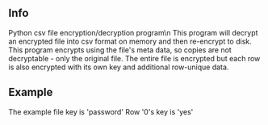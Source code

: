 Info
----
Python csv file encryption/decryption program\n
This program will decrypt an encrypted file into csv format on memory and then re-encrypt to disk.
This program encrypts using the file's meta data, so copies are not decryptable - only the original file.
The entire file is encrypted but each row is also encrypted with its own key and additional row-unique data.

Example
-------
The example file key is 'password'
Row '0's key is 'yes'
